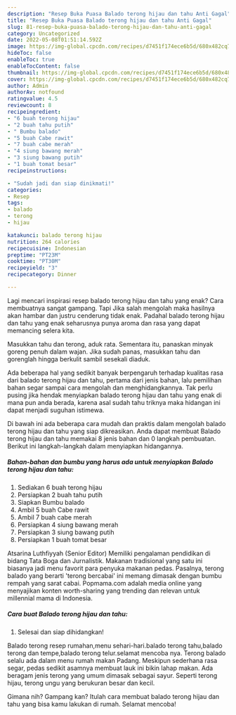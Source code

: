 ```yaml
---
description: "Resep Buka Puasa Balado terong hijau dan tahu Anti Gagal"
title: "Resep Buka Puasa Balado terong hijau dan tahu Anti Gagal"
slug: 81-resep-buka-puasa-balado-terong-hijau-dan-tahu-anti-gagal
category: Uncategorized
date: 2022-05-08T01:51:14.592Z
image: https://img-global.cpcdn.com/recipes/d7451f174ece6b5d/680x482cq70/balado-terong-hijau-dan-tahu-foto-resep-utama.jpg
hideToc: false
enableToc: true
enableTocContent: false
thumbnail: https://img-global.cpcdn.com/recipes/d7451f174ece6b5d/680x482cq70/balado-terong-hijau-dan-tahu-foto-resep-utama.jpg
cover: https://img-global.cpcdn.com/recipes/d7451f174ece6b5d/680x482cq70/balado-terong-hijau-dan-tahu-foto-resep-utama.jpg
author: Admin
authorAv: notfound
ratingvalue: 4.5
reviewcount: 8
recipeingredient:
- "6 buah terong hijau"
- "2 buah tahu putih"
- " Bumbu balado"
- "5 buah Cabe rawit"
- "7 buah cabe merah"
- "4 siung bawang merah"
- "3 siung bawang putih"
- "1 buah tomat besar"
recipeinstructions:

- "Sudah jadi dan siap dinikmati!"
categories:
- Resep
tags:
- balado
- terong
- hijau

katakunci: balado terong hijau 
nutrition: 264 calories
recipecuisine: Indonesian
preptime: "PT23M"
cooktime: "PT30M"
recipeyield: "3"
recipecategory: Dinner

---
```



Lagi mencari inspirasi resep balado terong hijau dan tahu yang enak? Cara membuatnya sangat gampang. Tapi Jika salah mengolah maka hasilnya akan hambar dan justru cenderung tidak enak. Padahal balado terong hijau dan tahu yang enak seharusnya punya aroma dan rasa yang dapat memancing selera kita.


Masukkan tahu dan terong, aduk rata. Sementara itu, panaskan minyak goreng penuh dalam wajan. Jika sudah panas, masukkan tahu dan gorenglah hingga berkulit sambil sesekali diaduk.

Ada beberapa hal yang sedikit banyak berpengaruh terhadap kualitas rasa dari balado terong hijau dan tahu, pertama dari jenis bahan, lalu pemilihan bahan segar sampai cara mengolah dan menghidangkannya. Tak perlu pusing jika hendak menyiapkan balado terong hijau dan tahu yang enak di mana pun anda berada, karena asal sudah tahu triknya maka hidangan ini dapat menjadi suguhan istimewa.


Di bawah ini ada beberapa cara mudah dan praktis dalam mengolah balado terong hijau dan tahu yang siap dikreasikan. Anda dapat membuat Balado terong hijau dan tahu memakai 8 jenis bahan dan 0 langkah pembuatan. Berikut ini langkah-langkah dalam menyiapkan hidangannya.

<!--inarticleads1-->

##### Bahan-bahan dan bumbu yang harus ada untuk menyiapkan Balado terong hijau dan tahu:

1. Sediakan 6 buah terong hijau
1. Persiapkan 2 buah tahu putih
1. Siapkan  Bumbu balado
1. Ambil 5 buah Cabe rawit
1. Ambil 7 buah cabe merah
1. Persiapkan 4 siung bawang merah
1. Persiapkan 3 siung bawang putih
1. Persiapkan 1 buah tomat besar


Atsarina Luthfiyyah (Senior Editor) Memiliki pengalaman pendidikan di bidang Tata Boga dan Jurnalistik. Makanan tradisional yang satu ini biasanya jadi menu favorit para penyuka makanan pedas. Pasalnya, terong balado yang berarti &#39;terong bercabai&#39; ini memang dimasak dengan bumbu rempah yang sarat cabai. Popmama.com adalah media online yang menyajikan konten worth-sharing yang trending dan relevan untuk millennial mama di Indonesia. 

<!--inarticleads2-->

##### Cara buat Balado terong hijau dan tahu:


1. Selesai dan siap dihidangkan!

Balado terong resep rumahan,menu sehari-hari.balado terong tahu,balado terong dan tempe,balado terong telur.selamat mencoba nya. Terong balado selalu ada dalam menu rumah makan Padang. Meskipun sederhana rasa segar, pedas sedikit asamnya membuat lauk ini bikin lahap makan. Ada beragam jenis terong yang umum dimasak sebagai sayur. Seperti terong hijau, terong ungu yang berukuran besar dan kecil. 

Gimana nih? Gampang kan? Itulah cara membuat balado terong hijau dan tahu yang bisa kamu lakukan di rumah. Selamat mencoba!
